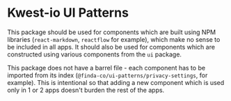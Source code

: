 # Kwest-io UI Patterns

This package should be used for components which are built using NPM libraries (`react-markdown`,
`reactflow` for example), which make no sense to be included in all apps. It should also be used for
components which are constructed using various components from the `ui` package.

This package does not have a barrel file - each component has to be imported from its index
(`@finda-co/ui-patterns/privacy-settings`, for example). This is intentional so that adding a new
component which is used only in 1 or 2 apps doesn't burden the rest of the apps.
